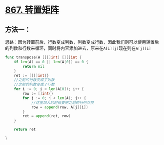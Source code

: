 # [867. 转置矩阵](https://leetcode-cn.com/problems/transpose-matrix/)

## 方法一：

思路：因为转置前后，行数变成列数，列数变成行数，因此我们则可以使用转置后的列数和行数来循环，同时将内容添加进去，原来在`A[i][j]`现在则在`A[j][i]`

```go
func transpose(A [][]int) [][]int {
	if len(A) == 0 || len(A[0]) == 0 {
		return nil
	}
	ret := [][]int{}
	//之前的行数变成了列数
	//之前的列数变成了行数
	for i := 0; i < len(A[0]); i++ {
		row := []int{}
		for j := 0; j < len(A); j++ {
			//这里加入的时候要把之前的行列互换
			row = append(row, A[j][i])
		}
		ret = append(ret, row)
	}

	return ret

}
```

